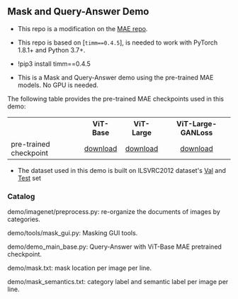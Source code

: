 ## Mask and Query-Answer Demo

* This repo is a modification on the [MAE repo](https://github.com/facebookresearch/mae).

* This repo is based on [`timm==0.4.5`], is needed to work with PyTorch 1.8.1+ and Python 3.7+.

* !pip3 install timm==0.4.5

* This is a Mask and Query-Answer demo using the pre-trained MAE models. No GPU is needed.

The following table provides the pre-trained MAE checkpoints used in this demo:
<table><tbody>
<!-- START TABLE -->
<!-- TABLE HEADER -->
<th valign="bottom"></th>
<th valign="bottom">ViT-Base</th>
<th valign="bottom">ViT-Large</th>
<th valign="bottom">ViT-Large-GANLoss</th>
<!-- TABLE BODY -->
<tr><td align="left">pre-trained checkpoint</td>
<td align="center"><a href="https://dl.fbaipublicfiles.com/mae/pretrain/mae_pretrain_vit_base.pth">download</a></td>
<td align="center"><a href="https://dl.fbaipublicfiles.com/mae/pretrain/mae_pretrain_vit_large.pth">download</a></td>
<td align="center"><a href="https://dl.fbaipublicfiles.com/mae/visualize/mae_visualize_vit_large_ganloss.pth">download</a></td>
</tr>
</tbody></table>

* The dataset used in this demo is built on ILSVRC2012 dataset's [Val](https://image-net.org/data/ILSVRC/2012/ILSVRC2012_img_val.tar) and [Test](https://image-net.org/data/ILSVRC/2012/ILSVRC2012_img_test_v10102019.tar) set

### Catalog

demo/imagenet/preprocess.py: re-organize the documents of images by categories.

demo/tools/mask_gui.py: Masking GUI tools.

demo/demo_main_base.py: Query-Answer with ViT-Base MAE pretrained checkpoint.

demo/mask.txt: mask location per image per line.

demo/mask_semantics.txt: category label and semantic label per image per line.